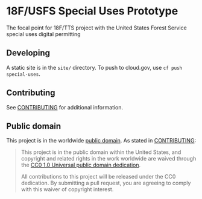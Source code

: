 # 18F/USFS Special Uses Prototype

The focal point for 18F/TTS project with the United States Forest Service
special uses digital permitting 

## Developing

A static site is in the `site/` directory. To push to cloud.gov, use `cf push
special-uses`.

## Contributing

See [CONTRIBUTING](CONTRIBUTING.md) for additional information.

## Public domain

This project is in the worldwide [public domain](LICENSE.md). As stated in
[CONTRIBUTING](CONTRIBUTING.md):

> This project is in the public domain within the United States, and copyright
> and related rights in the work worldwide are waived through the [CC0 1.0
> Universal public domain
> dedication](https://creativecommons.org/publicdomain/zero/1.0/).
>
> All contributions to this project will be released under the CC0 dedication.
> By submitting a pull request, you are agreeing to comply with this waiver of
> copyright interest.
